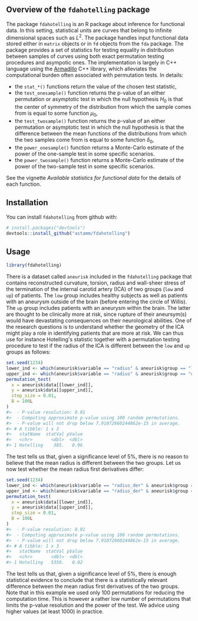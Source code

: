 
<!-- README.md is generated from README.Rmd. Please edit that file -->
Overview of the `fdahotelling` package
--------------------------------------

The package `fdahotelling` is an R package about inference for functional data. In this setting, statistical units are curves that belong to infinite dimensional spaces such as *L*<sup>2</sup>. The package handles input functional data stored either in `matrix` objects or in `fd` objects from the `fda` package. The package provides a set of statistics for testing equality in distribution between samples of curves using both exact permutation testing procedures and asympotic ones. The implementation is largely in C++ language using the [Armadillo](http://arma.sourceforge.net) C++ library, which alleviates the computational burden often associated with permutation tests. In details:

-   the `stat_*()` functions return the value of the chosen test statistic,
-   the `test_onesample()` function returns the p-value of an either permutation or asymptotic test in which the null hypothesis *H*<sub>0</sub> is that the center of symmetry of the distribution from which the sample comes from is equal to some function *μ*<sub>0</sub>,
-   the `test_twosample()` function returns the p-value of an either permutation or asymptotic test in which the null hypothesis is that the difference between the mean functions of the distributions from which the two samples come from is equal to some function *δ*<sub>0</sub>,
-   the `power_onesample()` function returns a Monte-Carlo estimate of the power of the one-sample test in some specific scenarios.
-   the `power_twosample()` function returns a Monte-Carlo estimate of the power of the two-sample test in some specific scenarios.

See the vignette *Available statistics for functional data* for the details of each function.

Installation
------------

You can install `fdahotelling` from github with:

``` r
# install.packages("devtools")
devtools::install_github("astamm/fdahotelling")
```

Usage
-----

``` r
library(fdahotelling)
```

There is a dataset called `aneurisk` included in the `fdahotelling` package that contains reconstructed curvature, torsion, radius and wall-sheer stress of the termination of the internal carotid artery (ICA) of two groups (`low` and `up`) of patients. The `low` group includes healthy subjects as well as patients with an aneurysm outside of the brain (before entering the circle of Willis). The `up` group includes patients with an aneurysm within the brain. The latter are thought to be clinically more at risk, since rupture of their aneursym(s) would have devastating consequences on their neurological abilities. One of the research questions is to understand whether the geometry of the ICA might play a role in identifying patients that are more at risk. We can thus use for instance Hotelling's statistic together with a permutation testing procedure to test if the radius of the ICA is different between the `low` and `up` groups as follows:

``` r
set.seed(1234)
lower_ind <- which(aneurisk$variable == "radius" & aneurisk$group == "low")
upper_ind <- which(aneurisk$variable == "radius" & aneurisk$group == "up")
permutation_test(
  x = aneurisk$data[[lower_ind]], 
  y = aneurisk$data[[upper_ind]], 
  step_size = 0.01, 
  B = 100L
)
#>  - P-value resolution: 0.01
#>  - Computing approximate p-value using 100 random permutations.
#>  - P-value will not drop below 7.91072860244862e-15 in average.
#> # A tibble: 1 x 3
#>   statName  statVal pValue
#>   <chr>       <dbl>  <dbl>
#> 1 Hotelling    385.   0.96
```

The test tells us that, given a significance level of 5%, there is no reason to believe that the mean radius is different between the two groups. Let us now test whether the mean radius first derivatives differ:

``` r
set.seed(1234)
lower_ind <- which(aneurisk$variable == "radius_der" & aneurisk$group == "low")
upper_ind <- which(aneurisk$variable == "radius_der" & aneurisk$group == "up")
permutation_test(
  x = aneurisk$data[[lower_ind]], 
  y = aneurisk$data[[upper_ind]], 
  step_size = 0.01, 
  B = 100L
)
#>  - P-value resolution: 0.01
#>  - Computing approximate p-value using 100 random permutations.
#>  - P-value will not drop below 7.91072860244862e-15 in average.
#> # A tibble: 1 x 3
#>   statName  statVal pValue
#>   <chr>       <dbl>  <dbl>
#> 1 Hotelling   5350.   0.02
```

The test tells us that, given a significance level of 5%, there is enough statistical evidence to conclude that there is a statistically relevant difference between the mean radius first derivatives of the two groups. Note that in this example we used only 100 permutations for reducing the computation time. This is however a rather low number of permutations that limits the p-value resolution and the power of the test. We advice using higher values (at least 1000) in practice.
